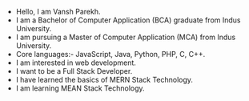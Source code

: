 - Hello, I am Vansh Parekh.
- I am a Bachelor of Computer Application (BCA) graduate from Indus University.
- I am pursuing a Master of Computer Application (MCA) from Indus University.
- Core languages:- JavaScript, Java, Python, PHP, C, C++.
- I am interested in web development.
- I want to be a Full Stack Developer.
- I have learned the basics of MERN Stack Technology.
- I am learning MEAN Stack Technology.
